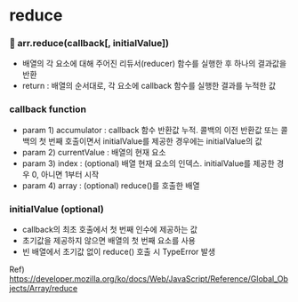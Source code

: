 # reduce

### 🖤 arr.reduce(callback[, initialValue])

- 배열의 각 요소에 대해 주어진 리듀서(reducer) 함수를 실행한 후 하나의 결과값을 반환
- return : 배열의 순서대로, 각 요소에 callback 함수를 실행한 결과를 누적한 값

### callback function
- param 1) accumulator : callback 함수 반환값 누적. 콜백의 이전 반환값 또는 콜백의 첫 번째 호출이면서 initialValue를 제공한 경우에는 initialValue의 값
- param 2) currentValue : 배열의 현재 요소
- param 3) index : (optional) 배열 현재 요소의 인덱스. initialValue를 제공한 경우 0, 아니면 1부터 시작
- param 4) array : (optional) reduce()를 호출한 배열

### initialValue (optional)
- callback의 최초 호출에서 첫 번째 인수에 제공하는 값
- 초기값을 제공하지 않으면 배열의 첫 번째 요소를 사용
- 빈 배열에서 초기값 없이 reduce() 호출 시 TypeError 발생

Ref) https://developer.mozilla.org/ko/docs/Web/JavaScript/Reference/Global_Objects/Array/reduce
